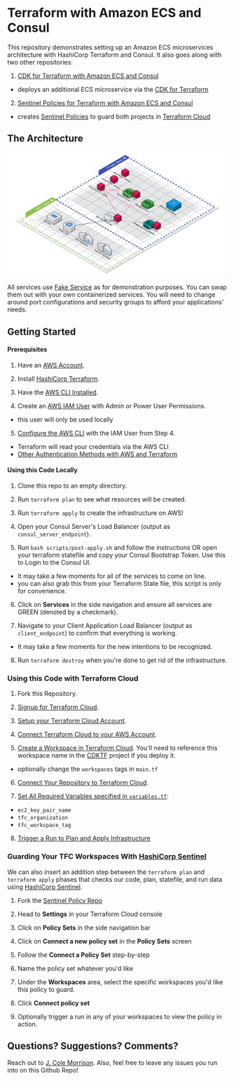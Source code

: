 # Terraform with Amazon ECS and Consul

This repository demonstrates setting up an Amazon ECS microservices architecture with HashiCorp Terraform and Consul.  It also goes along with two other repositories:

1. [CDK for Terraform with Amazon ECS and Consul](https://github.com/jcolemorrison/cdktf-ecs-consul)
  - deploys an additional ECS microservice via the [CDK for Terraform](https://www.terraform.io/cdktf)
2. [Sentinel Policies for Terraform with Amazon ECS and Consul](https://github.com/jcolemorrison/sentinel-ecs-consul)
  - creates [Sentinel Policies](https://www.hashicorp.com/sentinel) to guard both projects in [Terraform Cloud](https://cloud.hashicorp.com/products/terraform)

## The Architecture

![Terraform with Amazon ECS and Consul](images/Terraform%20with%20Amazon%20ECS%20and%20Consul.png)

All services use [Fake Service](https://github.com/nicholasjackson/fake-service) as for demonstration purposes.  You can swap them out with your own containerized services.  You will need to change around port configurations and security groups to afford your applications' needs.

## Getting Started

#### Prerequisites

1. Have an [AWS Account](https://aws.amazon.com/).

2. Install [HashiCorp Terraform](https://www.terraform.io/downloads).

3. Have the [AWS CLI Installed](https://docs.aws.amazon.com/cli/latest/userguide/getting-started-install.html).

4. Create an [AWS IAM User](https://docs.aws.amazon.com/IAM/latest/UserGuide/getting-started_create-admin-group.html) with Admin or Power User Permissions.
  - this user will only be used locally

5. [Configure the AWS CLI](https://docs.aws.amazon.com/cli/latest/userguide/cli-chap-configure.html) with the IAM User from Step 4.
  - Terraform will read your credentials via the AWS CLI 
  - [Other Authentication Methods with AWS and Terraform](https://registry.terraform.io/providers/hashicorp/aws/latest/docs#authentication)

#### Using this Code Locally

1. Clone this repo to an empty directory.

2. Run `terraform plan` to see what resources will be created.

3. Run `terraform apply` to create the infrastructure on AWS!

4. Open your Consul Server's Load Balancer (output as `consul_server_endpoint`).

5. Run `bash scripts/post-apply.sh` and follow the instructions OR open your terraform statefile and copy your Consul Bootstrap Token.  Use this to Login to the Consul UI.
  - It may take a few moments for all of the services to come on line.
  - you can also grab this from your Terraform State file, this script is only for convenience.

6. Click on **Services** in the side navigation and ensure all services are GREEN (denoted by a checkmark).

7. Navigate to your Client Application Load Balancer (output as `client_endpoint`) to confirm that everything is working.
  - It may take a few moments for the new intentions to be recognized.

8. Run `terraform destroy` when you're done to get rid of the infrastructure.

### Using this Code with Terraform Cloud

1. Fork this Repository.

2. [Signup for Terraform Cloud](https://hashi.co/ll-aws-hc-terraform-cloud).

3. [Setup your Terraform Cloud Account](https://learn.hashicorp.com/tutorials/terraform/cloud-sign-up?in=terraform/cloud-get-started).

4. [Connect Terraform Cloud to your AWS Account](https://learn.hashicorp.com/tutorials/terraform/cloud-create-variable-set?in=terraform/cloud-get-started).

5. [Create a Workspace in Terraform Cloud](https://learn.hashicorp.com/tutorials/terraform/cloud-workspace-create?in=terraform/cloud-get-started).  You'll need to reference this workspace name in the [CDKTF]() project if you deploy it.
  - optionally change the `workspaces` tags in `main.tf`

6. [Connect Your Repository to Terraform Cloud](https://learn.hashicorp.com/tutorials/terraform/cloud-vcs-change?in=terraform/cloud-get-started).

7. [Set All Required Variables specified in `variables.tf`](https://www.terraform.io/cloud-docs/workspaces/variables):
  - `ec2_key_pair_name`
  - `tfc_organization`
  - `tfc_workspace_tag`

8. [Trigger a Run to Plan and Apply Infrastructure](https://www.terraform.io/cloud-docs/run/manage)

### Guarding Your TFC Workspaces With [HashiCorp Sentinel](https://www.hashicorp.com/sentinel)

We can also insert an addition step between the `terraform plan` and `terraform apply` phases that checks our code, plan, statefile, and run data using [HashiCorp Sentinel](https://www.hashicorp.com/sentinel).

1. Fork the [Sentinel Policy Repo](https://github.com/jcolemorrison/sentinel-ecs-consul)

2. Head to **Settings** in your Terraform Cloud console

3. Click on **Policy Sets** in the side navigation bar

4. Click on **Connect a new policy set** in the **Policy Sets** screen

5. Follow the **Connect a Policy Set** step-by-step

6. Name the policy set whatever you'd like

7. Under the **Workspaces** area, select the specific workspaces you'd like this policy to guard.

8. Click **Connect policy set**

9. Optionally trigger a run in any of your workspaces to view the policy in action.

## Questions?  Suggestions?  Comments?

Reach out to [J. Cole Morrison](https://twitter.com/JColeMorrison).  Also, feel free to leave any issues you run into on this Github Repo!